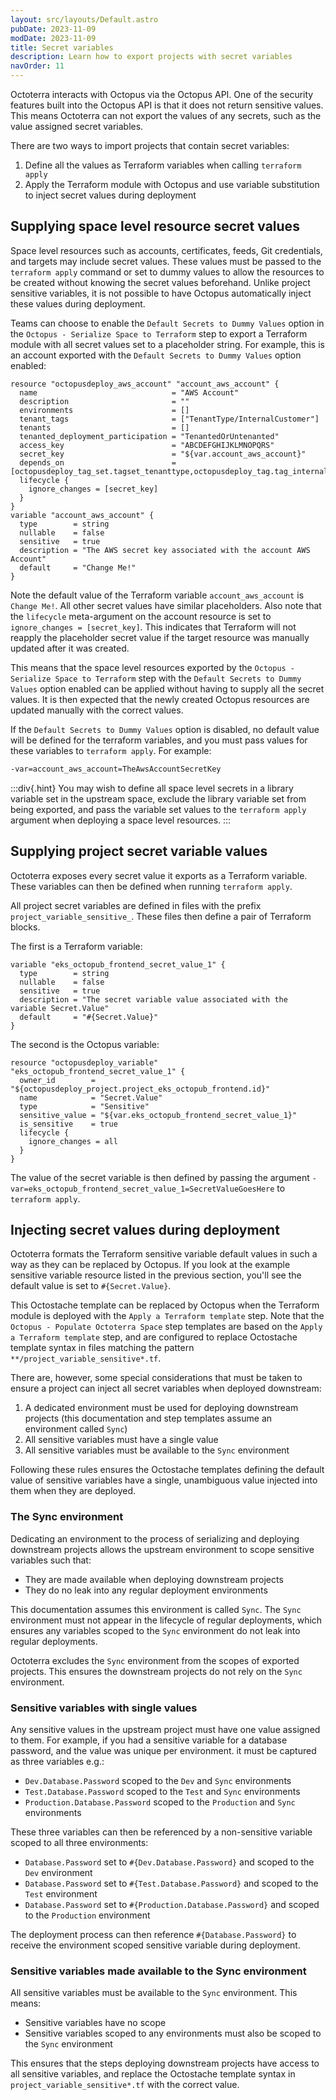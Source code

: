 ```yaml
---
layout: src/layouts/Default.astro
pubDate: 2023-11-09
modDate: 2023-11-09
title: Secret variables
description: Learn how to export projects with secret variables
navOrder: 11
---
```


Octoterra interacts with Octopus via the Octopus API. One of the security features built into the Octopus API is that it does not return sensitive values. This means Octoterra can not export the values of any secrets, such as the value assigned secret variables.

There are two ways to import projects that contain secret variables:

1. Define all the values as Terraform variables when calling `terraform apply`
2. Apply the Terraform module with Octopus and use variable substitution to inject secret values during deployment

## Supplying space level resource secret values

Space level resources such as accounts, certificates, feeds, Git credentials, and targets may include secret values. These values must be passed to the `terraform apply` command or set to dummy values to allow the resources to be created without knowing the secret values beforehand. Unlike project sensitive variables, it is not possible to have Octopus automatically inject these values during deployment.

Teams can choose to enable the `Default Secrets to Dummy Values` option in the `Octopus - Serialize Space to Terraform` step to export a Terraform module with all secret values set to a placeholder string. For example, this is an account exported with the `Default Secrets to Dummy Values` option enabled:

```hcl
resource "octopusdeploy_aws_account" "account_aws_account" {
  name                              = "AWS Account"
  description                       = ""
  environments                      = []
  tenant_tags                       = ["TenantType/InternalCustomer"]
  tenants                           = []
  tenanted_deployment_participation = "TenantedOrUntenanted"
  access_key                        = "ABCDEFGHIJKLMNOPQRS"
  secret_key                        = "${var.account_aws_account}"
  depends_on                        = [octopusdeploy_tag_set.tagset_tenanttype,octopusdeploy_tag.tag_internalcustomer]
  lifecycle {
    ignore_changes = [secret_key]
  }
}
variable "account_aws_account" {
  type        = string
  nullable    = false
  sensitive   = true
  description = "The AWS secret key associated with the account AWS Account"
  default     = "Change Me!"
}
```

Note the default value of the Terraform variable `account_aws_account` is `Change Me!`. All other secret values have similar placeholders. Also note that the `lifecycle` meta-argument on the account resource is set to `ignore_changes = [secret_key]`. This indicates that Terraform will not reapply the placeholder secret value if the target resource was manually updated after it was created.

This means that the space level resources exported by the `Octopus - Serialize Space to Terraform` step with the `Default Secrets to Dummy Values` option enabled can be applied without having to supply all the secret values. It is then expected that the newly created Octopus resources are updated manually with the correct values.

If the `Default Secrets to Dummy Values` option is disabled, no default value will be defined for the terraform variables, and you must pass values for these variables to `terraform apply`. For example:

```bash
-var=account_aws_account=TheAwsAccountSecretKey
```

:::div{.hint}
You may wish to define all space level secrets in a library variable set in the upstream space, exclude the library variable set from being exported, and pass the variable set values to the `terraform apply` argument when deploying a space level resources.
:::

## Supplying project secret variable values

Octoterra exposes every secret value it exports as a Terraform variable. These variables can then be defined when running `terraform apply`.

All project secret variables are defined in files with the prefix `project_variable_sensitive_`. These files then define a pair of Terraform blocks.

The first is a Terraform variable:

```hcl
variable "eks_octopub_frontend_secret_value_1" {
  type        = string
  nullable    = false
  sensitive   = true
  description = "The secret variable value associated with the variable Secret.Value"
  default     = "#{Secret.Value}"
}
```

The second is the Octopus variable:

```hcl
resource "octopusdeploy_variable" "eks_octopub_frontend_secret_value_1" {
  owner_id        = "${octopusdeploy_project.project_eks_octopub_frontend.id}"
  name            = "Secret.Value"
  type            = "Sensitive"
  sensitive_value = "${var.eks_octopub_frontend_secret_value_1}"
  is_sensitive    = true
  lifecycle {
    ignore_changes = all
  }
}
```

The value of the secret variable is then defined by passing the argument `-var=eks_octopub_frontend_secret_value_1=SecretValueGoesHere` to `terraform apply`.

## Injecting secret values during deployment

Octoterra formats the Terraform sensitive variable default values in such a way as they can be replaced by Octopus. If you look at the example sensitive variable resource listed in the previous section, you'll see the default value is set to `#{Secret.Value}`.

This Octostache template can be replaced by Octopus when the Terraform module is deployed with the `Apply a Terraform template` step. Note that the `Octopus - Populate Octoterra Space` step templates are based on the `Apply a Terraform template` step, and are configured to replace Octostache template syntax in files matching the pattern `**/project_variable_sensitive*.tf`.

There are, however, some special considerations that must be taken to ensure a project can inject all secret variables when deployed downstream:

1. A dedicated environment must be used for deploying downstream projects (this documentation and step templates assume an environment called `Sync`)
2. All sensitive variables must have a single value
3. All sensitive variables must be available to the `Sync` environment

Following these rules ensures the Octostache templates defining the default value of sensitive variables have a single, unambiguous value injected into them when they are deployed.

### The Sync environment

Dedicating an environment to the process of serializing and deploying downstream projects allows the upstream environment to scope sensitive variables such that:

* They are made available when deploying downstream projects
* They do no leak into any regular deployment environments

This documentation assumes this environment is called `Sync`. The `Sync` environment must not appear in the lifecycle of regular deployments, which ensures any variables scoped to the `Sync` environment do not leak into regular deployments.

Octoterra excludes the `Sync` environment from the scopes of exported projects. This ensures the downstream projects do not rely on the `Sync` environment.

### Sensitive variables with single values

Any sensitive values in the upstream project must have one value assigned to them. For example, if you had a sensitive variable for a database password, and the value was unique per environment. it must be captured as three variables e.g.:

* `Dev.Database.Password` scoped to the `Dev` and `Sync` environments
* `Test.Database.Password` scoped to the `Test` and `Sync` environments
* `Production.Database.Password` scoped to the `Production` and `Sync` environments

These three variables can then be referenced by a non-sensitive variable scoped to all three environments:

* `Database.Password` set to `#{Dev.Database.Password}` and scoped to the `Dev` environment
* `Database.Password` set to `#{Test.Database.Password}` and scoped to the `Test` environment
* `Database.Password` set to `#{Production.Database.Password}` and scoped to the `Production` environment

The deployment process can then reference `#{Database.Password}` to receive the environment scoped sensitive variable during deployment.

### Sensitive variables made available to the Sync environment

All sensitive variables must be available to the `Sync` environment. This means:

* Sensitive variables have no scope
* Sensitive variables scoped to any environments must also be scoped to the `Sync` environment

This ensures that the steps deploying downstream projects have access to all sensitive variables, and replace the Octostache template syntax in `project_variable_sensitive*.tf` with the correct value.